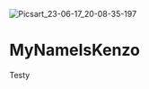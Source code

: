 ![Picsart_23-06-17_20-08-35-197](https://github.com/Kenzomajalengka/MyNameIsKenzo/assets/136918268/098b8b18-b76e-4a1e-b47b-9bf3a7d5817e)
# MyNameIsKenzo
Testy
